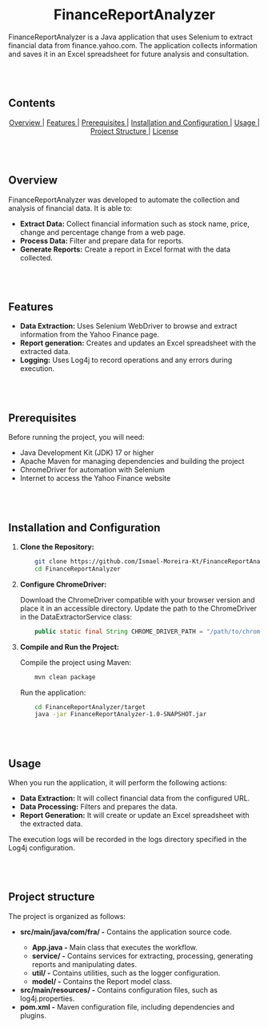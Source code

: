 <h1 align="center">FinanceReportAnalyzer</h1>
<p>FinanceReportAnalyzer is a Java application that uses Selenium to extract financial data from finance.yahoo.com. The application collects information and saves it in an Excel spreadsheet for future analysis and consultation.</p>

<br><br>

<h2>Contents</h2>
<p align="center">
    <a href="#overview"> Overview </a> |
    <a href="#features"> Features </a> |
    <a href="#prerequisites"> Prerequisites </a> |
    <a href="#installation"> Installation and Configuration </a> |
    <a href="#usage"> Usage </a> |
    <a href="#structure"> Project Structure </a> |
    <a href="#license"> License </a>
</p>

<br><br>

<h2 id="overview">Overview</h2>
<p>FinanceReportAnalyzer was developed to automate the collection and analysis of financial data. It is able to:</p>

<ul>
    <li><b>Extract Data:</b> Collect financial information such as stock name, price, change and percentage change from a web page.</li>
    <li><b>Process Data:</b> Filter and prepare data for reports.</li>
    <li><b>Generate Reports:</b> Create a report in Excel format with the data collected.</li>
</ul>

<br><br>

<h2 id="features">Features</h2>
<ul>
    <li><b>Data Extraction:</b> Uses Selenium WebDriver to browse and extract information from the Yahoo Finance page.</li>
    <li><b>Report generation:</b> Creates and updates an Excel spreadsheet with the extracted data.</li>
    <li><b>Logging:</b> Uses Log4j to record operations and any errors during execution.</li>
</ul>

<br><br>

<h2 id="prerequisites">Prerequisites</h2>
<p>Before running the project, you will need:</p>
<ul>
    <li>Java Development Kit (JDK) 17 or higher</li>
    <li>Apache Maven for managing dependencies and building the project</li>
    <li>ChromeDriver for automation with Selenium</li>
    <li>Internet to access the Yahoo Finance website</li>
</ul>

<br><br>

<h2 id="installation">Installation and Configuration</h2>
<ol>
    <li><b>Clone the Repository:</b></li>

```bash
    git clone https://github.com/Ismael-Moreira-Kt/FinanceReportAnalyzer
    cd FinanceReportAnalyzer
```

<li><b>Configure ChromeDriver:</b></li>
<p>Download the ChromeDriver compatible with your browser version and place it in an accessible directory. Update the path to the ChromeDriver in the DataExtractorService class:</p>

```java
    public static final String CHROME_DRIVER_PATH = "/path/to/chromedriver";
```

<li><b>Compile and Run the Project:</b></li>
<p>Compile the project using Maven:</p>

```bash
    mvn clean package
```

<p>Run the application:</p>

```bash
    cd FinanceReportAnalyzer/target
    java -jar FinanceReportAnalyzer-1.0-SNAPSHOT.jar
```

</ol>

<br><br>

<h2 id="usage">Usage</h2>
<p>When you run the application, it will perform the following actions:</p>
<ul>
    <li><b>Data Extraction:</b> It will collect financial data from the configured URL.</li>
    <li><b>Data Processing:</b> Filters and prepares the data.</li>
    <li><b>Report Generation:</b> It will create or update an Excel spreadsheet with the extracted data.</li>
</ul>
<p>The execution logs will be recorded in the logs directory specified in the Log4j configuration.</p>

<br><br>

<h2 id="structure">Project structure</h2>
<p>The project is organized as follows:</p>
<ul>
    <li><b>src/main/java/com/fra/ -</b> Contains the application source code.</li>
    <ul>
        <li><b>App.java -</b> Main class that executes the workflow.</li>
        <li><b>service/ -</b> Contains services for extracting, processing, generating reports and manipulating dates.</li>
        <li><b>util/ -</b> Contains utilities, such as the logger configuration.</li>
        <li><b>model/ -</b> Contains the Report model class.</li>
    </ul>
    <li><b>src/main/resources/ -</b> Contains configuration files, such as log4j.properties.</li>
    <li><b>pom.xml -</b> Maven configuration file, including dependencies and plugins.</li>
</ul>